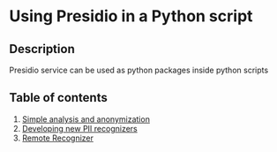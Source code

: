 # Using Presidio in a Python script

## Description

Presidio service can be used as python packages inside python scripts

## Table of contents

1. [Simple analysis and anonymization](presidio_notebook.ipynb)
2. [Developing new PII recognizers](customizing_presidio_analyzer.ipynb)
3. [Remote Recognizer](https://github.com/microsoft/presidio/blob/main/docs/samples/python/example_remote_recognizer.py)
